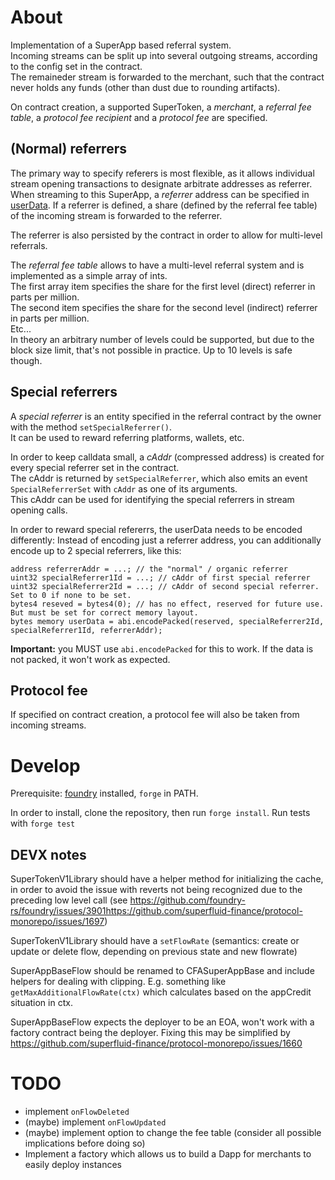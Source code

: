 # About

Implementation of a SuperApp based referral system.  
Incoming streams can be split up into several outgoing streams, according to the config set in the contract.  
The remaineder stream is forwarded to the merchant, such that the contract never holds any funds (other than dust due to rounding artifacts).

On contract creation, a supported SuperToken, a _merchant_, a _referral fee table_, a _protocol fee recipient_ and a _protocol fee_ are specified.

## (Normal) referrers

The primary way to specify referers is most flexible, as it allows individual stream opening transactions to designate arbitrate addresses as referrer.  
When streaming to this SuperApp, a _referrer_ address can be specified in [userData](https://docs.superfluid.finance/superfluid/developers/super-apps/user-data).
If a referrer is defined, a share (defined by the referral fee table) of the incoming stream is forwarded to the referrer.  

The referrer is also persisted by the contract in order to allow for multi-level referrals.

The _referral fee table_ allows to have a multi-level referral system and is implemented as a simple array of ints.  
The first array item specifies the share for the first level (direct) referrer in parts per million.  
The second item specifies the share for the second level (indirect) referrer in parts per million.  
Etc...  
In theory an arbitrary number of levels could be supported, but due to the block size limit, that's not possible in practice. Up to 10 levels is safe though.  

## Special referrers

A _special referrer_ is an entity specified in the referral contract by the owner with the method `setSpecialReferrer()`.  
It can be used to reward referring platforms, wallets, etc.  

In order to keep calldata small, a _cAddr_ (compressed address) is created for every special referrer set in the contract.  
The cAddr is returned by `setSpecialReferrer`, which also emits an event `SpecialReferrerSet` with `cAddr` as one of its arguments.  
This cAddr can be used for identifying the special referrers in stream opening calls.

In order to reward special refererrs, the userData needs to be encoded differently:
Instead of encoding just a referrer address, you can additionally encode up to 2 special referrers, like this:
```solidity
address referrerAddr = ...; // the "normal" / organic referrer
uint32 specialReferrer1Id = ...; // cAddr of first special referrer
uint32 specialReferrer2Id = ...; // cAddr of second special referrer. Set to 0 if none to be set.
bytes4 reseved = bytes4(0); // has no effect, reserved for future use. But must be set for correct memory layout.
bytes memory userData = abi.encodePacked(reserved, specialReferrer2Id, specialReferrer1Id, referrerAddr);
```
**Important:** you MUST use `abi.encodePacked` for this to work. If the data is not packed, it won't work as expected.

## Protocol fee

If specified on contract creation, a protocol fee will also be taken from incoming streams.

# Develop

Prerequisite: [foundry](https://book.getfoundry.sh/) installed, `forge` in PATH.

In order to install, clone the repository, then run `forge install`.
Run tests with `forge test`

## DEVX notes

SuperTokenV1Library should have a helper method for initializing the cache, in order to avoid the issue with reverts not being recognized due to the preceding low level call (see https://github.com/foundry-rs/foundry/issues/3901https://github.com/superfluid-finance/protocol-monorepo/issues/1697)

SuperTokenV1Library should have a `setFlowRate` (semantics: create or update or delete flow, depending on previous state and new flowrate)

SuperAppBaseFlow should be renamed to CFASuperAppBase and include helpers for dealing with clipping. E.g. something like `getMaxAdditionalFlowRate(ctx)` which calculates based on the appCredit situation in ctx.

SuperAppBaseFlow expects the deployer to be an EOA, won't work with a factory contract being the deployer.
Fixing this may be simplified by https://github.com/superfluid-finance/protocol-monorepo/issues/1660

# TODO

* implement `onFlowDeleted`
* (maybe) implement `onFlowUpdated`
* (maybe) implement option to change the fee table (consider all possible implications before doing so)
* Implement a factory which allows us to build a Dapp for merchants to easily deploy instances